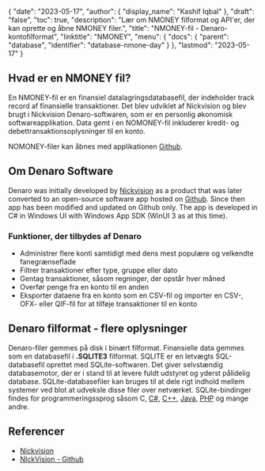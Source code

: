 {
  "date": "2023-05-17",
  "author": {
    "display_name": "Kashif Iqbal"
},
  "draft": "false",
  "toc": true,
  "description": "Lær om NMONEY filformat og API'er, der kan oprette og åbne NMONEY filer.",
  "title": "NMONEY-fil - Denaro-kontofilformat",
  "linktitle": "NMONEY",
  "menu": {
    "docs": {
      "parent": "database",
      "identifier": "database-nmone-day"
}
},
  "lastmod": "2023-05-17"
}

## Hvad er en NMONEY fil?

En NMONEY-fil er en finansiel datalagringsdatabasefil, der indeholder track record af finansielle transaktioner. Det blev udviklet af Nickvision og blev brugt i Nickvision Denaro-softwaren, som er en personlig økonomisk softwareapplikation. Data gemt i en NOMONEY-fil inkluderer kredit- og debettransaktionsoplysninger til en konto.

NOMONEY-filer kan åbnes med applikationen [Github](https://github.com/NickvisionApps/Denaro).

## Om Denaro Software

Denaro was initially developed by [Nickvision](https://nickvision.org/) as a product that was later converted to an open-source software app hosted on [Github](https://github.com/NickvisionApps/Denaro). Since then app has been modified and updated on Github only. The app is developed in C# in Windows UI with Windows App SDK (WinUI 3 as at this time).

### Funktioner, der tilbydes af Denaro

 * Administrer flere konti samtidigt med dens mest populære og velkendte fanegrænseflade
 * Filtrer transaktioner efter type, gruppe eller dato
 * Gentag transaktioner, såsom regninger, der opstår hver måned
 * Overfør penge fra en konto til en anden
 * Eksporter dataene fra en konto som en CSV-fil og importer en CSV-, OFX- eller QIF-fil for at tilføje transaktioner til en konto

## Denaro filformat - flere oplysninger

Denaro-filer gemmes på disk i binært filformat. Finansielle data gemmes som en databasefil i **.SQLITE3** filformat. SQLITE er en letvægts SQL-databasefil oprettet med SQLite-softwaren. Det giver selvstændig databasemotor, der er i stand til at levere fuldt udstyret og yderst pålidelig database. SQLite-databasefiler kan bruges til at dele rigt indhold mellem systemer ved blot at udveksle disse filer over netværket. SQLite-bindinger findes for programmeringssprog såsom C, [C#](/programming/cs/), [C++](/programming/cpp/), [Java](/programming/java/), [PHP](/programming/php/) og mange andre.

## Referencer

 * [Nickvision](https://nickvision.org/)
 * [NIckVision - Github](https://github.com/NickvisionApps/Denaro)

